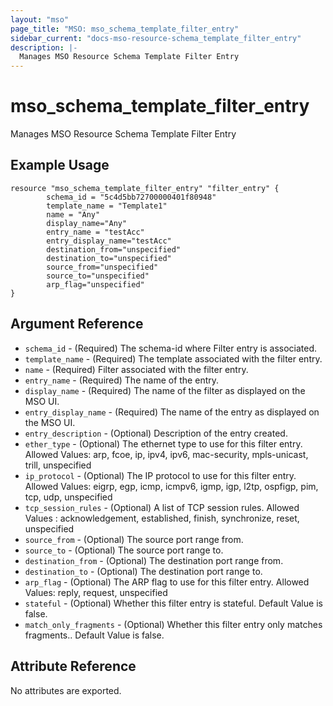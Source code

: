```yaml
---
layout: "mso"
page_title: "MSO: mso_schema_template_filter_entry"
sidebar_current: "docs-mso-resource-schema_template_filter_entry"
description: |-
  Manages MSO Resource Schema Template Filter Entry
---
```


# mso_schema_template_filter_entry #

Manages MSO Resource Schema Template Filter Entry

## Example Usage ##

```hcl
resource "mso_schema_template_filter_entry" "filter_entry" {
		schema_id = "5c4d5bb72700000401f80948"
		template_name = "Template1"
		name = "Any"
		display_name="Any"
		entry_name = "testAcc"
		entry_display_name="testAcc"
		destination_from="unspecified"
		destination_to="unspecified"
		source_from="unspecified"
		source_to="unspecified"
		arp_flag="unspecified"
}
```

## Argument Reference ##


* `schema_id` - (Required) The schema-id where Filter entry is associated.
* `template_name` - (Required) The template associated with the filter entry.
* `name` - (Required) Filter associated with the filter entry.
* `entry_name` - (Required) The name of the entry.
* `display_name` - (Required) The name of the filter as displayed on the MSO UI.
* `entry_display_name` - (Required) The name of the entry as displayed on the MSO UI.
* `entry_description` - (Optional) Description of the entry created.
* `ether_type` - (Optional) The ethernet type to use for this filter entry. Allowed Values:  arp, fcoe, ip, ipv4, ipv6, mac-security, mpls-unicast, trill, unspecified 
* `ip_protocol` - (Optional) The IP protocol to use for this filter entry. Allowed Values:  eigrp, egp, icmp, icmpv6, igmp, igp, l2tp, ospfigp, pim, tcp, udp, unspecified 
* `tcp_session_rules` - (Optional) A list of TCP session rules. Allowed Values : acknowledgement, established, finish, synchronize, reset, unspecified 
* `source_from` - (Optional) The source port range from.
* `source_to` - (Optional) The source port range to.
* `destination_from` - (Optional) The destination port range from.
* `destination_to` - (Optional) The destination port range to.
* `arp_flag` - (Optional) The ARP flag to use for this filter entry. Allowed Values: reply, request, unspecified
* `stateful` - (Optional) Whether this filter entry is stateful. Default Value is false.
* `match_only_fragments` - (Optional) Whether this filter entry only matches fragments.. Default Value is false.


## Attribute Reference ##

No attributes are exported.



